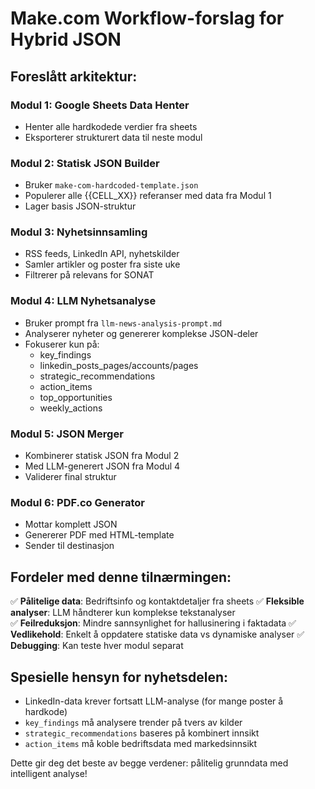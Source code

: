 # Make.com Workflow-forslag for Hybrid JSON

## Foreslått arkitektur:

### Modul 1: Google Sheets Data Henter
- Henter alle hardkodede verdier fra sheets
- Eksporterer strukturert data til neste modul

### Modul 2: Statisk JSON Builder  
- Bruker `make-com-hardcoded-template.json`
- Populerer alle {{CELL_XX}} referanser med data fra Modul 1
- Lager basis JSON-struktur

### Modul 3: Nyhetsinnsamling
- RSS feeds, LinkedIn API, nyhetskilder
- Samler artikler og poster fra siste uke
- Filtrerer på relevans for SONAT

### Modul 4: LLM Nyhetsanalyse
- Bruker prompt fra `llm-news-analysis-prompt.md`
- Analyserer nyheter og genererer komplekse JSON-deler
- Fokuserer kun på:
  - key_findings
  - linkedin_posts_pages/accounts/pages
  - strategic_recommendations  
  - action_items
  - top_opportunities
  - weekly_actions

### Modul 5: JSON Merger
- Kombinerer statisk JSON fra Modul 2
- Med LLM-generert JSON fra Modul 4
- Validerer final struktur

### Modul 6: PDF.co Generator
- Mottar komplett JSON
- Genererer PDF med HTML-template
- Sender til destinasjon

## Fordeler med denne tilnærmingen:

✅ **Pålitelige data**: Bedriftsinfo og kontaktdetaljer fra sheets
✅ **Fleksible analyser**: LLM håndterer kun komplekse tekstanalyser  
✅ **Feilreduksjon**: Mindre sannsynlighet for hallusinering i faktadata
✅ **Vedlikehold**: Enkelt å oppdatere statiske data vs dynamiske analyser
✅ **Debugging**: Kan teste hver modul separat

## Spesielle hensyn for nyhetsdelen:

- LinkedIn-data krever fortsatt LLM-analyse (for mange poster å hardkode)
- `key_findings` må analysere trender på tvers av kilder
- `strategic_recommendations` baseres på kombinert innsikt
- `action_items` må koble bedriftsdata med markedsinnsikt

Dette gir deg det beste av begge verdener: pålitelig grunndata med intelligent analyse!
